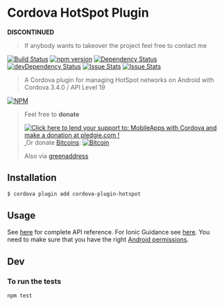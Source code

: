 # Cordova HotSpot Plugin

**DISCONTINUED**

> If anybody wants to takeover the project feel free to contact me

[![Build Status](https://travis-ci.org/hypery2k/cordova-hotspot-plugin.svg?branch=master)](https://travis-ci.org/hypery2k/cordova-hotspot-plugin) [![npm version](https://badge.fury.io/js/cordova-plugin-hotspot.svg)](http://badge.fury.io/js/cordova-plugin-hotspot) [![Dependency Status](https://david-dm.org/hypery2k/cordova-hotspot-plugin.svg)](https://david-dm.org/hypery2k/cordova-hotspot-plugin) [![devDependency Status](https://david-dm.org/hypery2k/cordova-hotspot-plugin/dev-status.svg)](https://david-dm.org/hypery2k/cordova-hotspot-plugin#info=devDependencies) 
[![Issue Stats](http://issuestats.com/github/hypery2k/cordova-hotspot-plugin/badge/pr?style=flat)](http://issuestats.com/github/hypery2k/cordova-hotspot-plugin) [![Issue Stats](http://issuestats.com/github/hypery2k/cordova-hotspot-plugin/badge/issue?style=flat)](http://issuestats.com/github/hypery2k/cordova-hotspot-plugin) 

> A Cordova plugin for managing HotSpot networks on Android with Cordova 3.4.0 / API Level 19
 
[![NPM](https://nodei.co/npm/cordova-plugin-hotspot.png?downloads=true&downloadRank=true&stars=true)](https://nodei.co/npm/cordova-plugin-hotspot/)


> Feel free to **donate**
> 
> <a href='https://pledgie.com/campaigns/25442'><img alt='Click here to lend your support to: MobileApps with Cordova and make a donation  at pledgie.com !' src='https://pledgie.com/campaigns/25442.png?skin_name=chrome' border='0' ></a>
> <a target="_blank" href="https://www.paypal.com/cgi-bin/webscr?cmd=_s-xclick&hosted_button_id=AGPGLZYNV6Y5S">
> <img alt="" border="0" src="https://www.paypalobjects.com/de_DE/DE/i/btn/btn_donateCC_LG.gif"/>
> </img></a>
> Or donate [Bitcoins](bitcoin:3NKtxw1SRYgess5ev4Ri54GekoAgkR213D):
> [![Bitcoin](https://martinreinhardt-online.de/bitcoin.png)](bitcoin:3NKtxw1SRYgess5ev4Ri54GekoAgkR213D)
> 
> Also via [greenaddress](https://greenaddress.it/pay/GA3ZPfh7As3Gc2oP6pQ1njxMij88u/)

## Installation

```bash
$ cordova plugin add cordova-plugin-hotspot
```
## Usage

See [here](./PLUGIN_USAGE.MD#cordova.plugins.hotspot) for complete API reference.
For Ionic Guidance see [here](https://github.com/hypery2k/cordova-hotspot-plugin/wiki/Ionic-usage).
You need to make sure that you have the right [Android permissions](https://github.com/hypery2k/cordova-hotspot-plugin/wiki/Android-Configuration).

## Dev

### To run the tests

```bash
npm test
```
